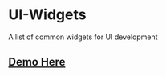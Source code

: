 # UI-Widgets
A list of common widgets for UI development

## [Demo Here](https://banurekhamohan279.github.io/Js-Train-Widgets/)
